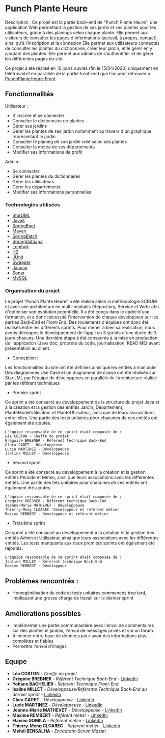 # Punch Plante Heure

Description :
Ce projet est la partie back-end de "Punch Plante Heure", une application Web permettant la gestion de ses jardin et ses plantes pour les utilisateurs, grâce à des planings selon chaque plante.
Elle permet aux visiteurs de consulter les pages d'informations (accueil, à propos, contact) ainsi qu'à l'inscription et la connexion
Elle permet aux utilisateurs connectés de consulter les plantes du dictionnaire, créer leur jardin, et le gérer en y ajoutant des plantes.
Elle permet aux admins de s'authentifier et de gérer les différentes pages du site.

Ce projet a été réalisé en 10 jours ouvrés (fin le 15/04/2020) uniquement en télétravail et en parallèle de la partie front-end que l'on peut retrouver à [PunchPlanteHeure-Front](https://gitlab.com/YohannB-cat/punchplanteheure-front/-/blob/dev/README.md)


## Fonctionnalités

Utilisateur :
- S'inscrire et se connecter
- Consulter le dictionnaire de plantes 
- Gérer ses jardins
- Gérer les plantes de ses jardin notamment au travers d'un graphique représentant le jardin
- Consulter le planing de son jardin créé selon ses plantes
- Consulter la météo de ses départements
- Modifier ses informations de profil


Admin :
- Se connecter
- Gérer les plantes du dictionnaires
- Gérer les utilisateurs
- Gérer les départements
- Modifier ses informations personnelles


### Technologies utilisées

* [StarUML](http://staruml.io/)
* [Java8](https://www.oracle.com/technetwork/java/javase/overview/java8-2100321.html)
* [SpringBoot](https://spring.io/projects/spring-boot)
* [Maven](https://maven.apache.org/)
* [SpringBatch](https://spring.io/projects/spring-batch)
* [SpringDataJpa](https://spring.io/projects/spring-data-jpa)
* [Lombok](https://projectlombok.org/)
* [H2](https://www.h2database.com/html/main.html)
* [JUnit](https://junit.org/junit5/)
* [Swagger](https://swagger.io/)
* [Jacoco](https://www.jacoco.org/)
* [Sonar](https://www.sonarqube.org/)
* [MySQL](https://www.mysql.com/fr/)


### Organisation du projet

Le projet "Punch Plante Heure" a été réalisé selon la méthodologie SCRUM et avec une architecture en multi-modules (Repository, Service et Web) afin d'optimiser son évolution potentielle.
Il a été conçu dans le cadre d'une formation, et à donc nécessité l'intervention de chaque developpeur sur les parties Back-End et Front-End. Des roulements d'équipes ont donc été réalisés entre les différents sprints.
Pour mener à bien sa réalisation, nous avons découpés le developpement de l'appli en 3 sprints d'une durée de 3 jours chacuns.
Une dernière étape à été consacrée à la mise en production de l'application (Java doc, propreté du code, journalisation, READ ME) avant présentation au client.

* Conception :

Les fonctionnalités du site ont été définies ainsi que les entités à manipuler
Des diagrammes Use Case et un diagramme de classe ont été réalisés  sur StarUML par l'équipe de développeurs en parallèle de l'architecture réalisé par les référent techniques



* Premier sprint

Ce sprint a été consacré au developpement de la structure du projet Java et à la création et la gestion des entités Jardin, Departement, PlanteModelUtilisateur et PlanteUtilisateur, ainsi que de leurs associations entre-elles.
Une partie des tests unitaires pour chacunes de ces entités ont également été ajoutés.

    L'équipe responsable de ce sprint était composée de :
    Léa COSTON - Cheffe de projet
    Gregoire BREBNER - Référent technique Back-End
    Clara CADET - Développeuse
    Lucie MARTINEZ - Développeuse
    Isaline MILLET - Développeuse


* Second sprint

Ce sprint a été consacré au developpement à la création et la gestion entités Periode et Meteo, ainsi que leurs associations avec les différentes entités.
Une partie des tets unitaires pour chacunes de ces entités ont également été ajoutés.

    L'équipe responsable de ce sprint était composée de :
    Gregoire BREBNER - Référent technique Back-End
    Jeanne-Marie MATHEVET - Développeuse
    Thierry-Meng CLOAREC -Développeur et référent métier
    Maxime REMBERT - Développeur et référent métier

* Troisième sprint

Ce sprint a été consacré au developpement à la création et la gestion des entités Admin et Utilisateur, ainsi que leurs associations avec les différentes entités.
Les tests manquants aux deux premiers sprints ont également été rajoutés.

    L'équipe responsable de ce sprint était composée de :
    Isaline MILLET - Référent technique Back-End
    Maxime REMBERT - Développeur




## Problèmes rencontrés :
- Homogénéisation du code et tests unitaires commencés trop tard, impliquant une grosse charge de travail sur le dernier sprint


## Améliorations possibles

- Impléménter une partie communautaire avec l'envoi de commentaires sur des plantes et jardins, l'envoi de messages privés et sur un forum.
- Alimenter notre base de données pour avoir des informations plus complètes et fiables
- Permettre l'envoi d'images


## Equipe

* **Léa COSTON** - *Cheffe de projet* 
* **Grégoire BREBNER** - *Référent Technique Back-End* - [LinkedIn](https:/www.linkedin.com/in/gregoire-brebner-40115249)
* **Yohann BACHELIER** - *Référent Technique Front-End* 
* **Isaline MILLET** - *Développeuse/Référente Technique Back-End au dernier sprint* - [LinkedIn](https://www.linkedin.com/in/isaline-millet)
* **Clara CADET** - *Développeuse* - [LinkedIn](https://www.linkedin.com/in/clara-cadet/)
* **Lucie MARTINEZ** - *Développeuse* - [LinkedIn](http://linkedin.com/in/lucie-f-martinez-1129-1230)
* **Jeanne-Marie MATHEVET** - *Développeuse* - [LinkedIn](https:/www.linkedin.com/in/jeannemariemathevet)
* **Maxime REMBERT** - *Référent métier* - [LinkedIn](https:/www.linkedin.com/in/maxime-rembert)
* **Flavien GOMILA** - *Référent métier* - [LinkedIn](https://www.linkedin.com/in/flavien-gomila)
* **Thierry-Meng CLOAREC** - *Référent métier* - [LinkedIn](https:/www.linkedin.com/in/thierry-meng-cloarec)
* **Mehdi BENSALHA** - *Encadrant-Scrum Master* 




